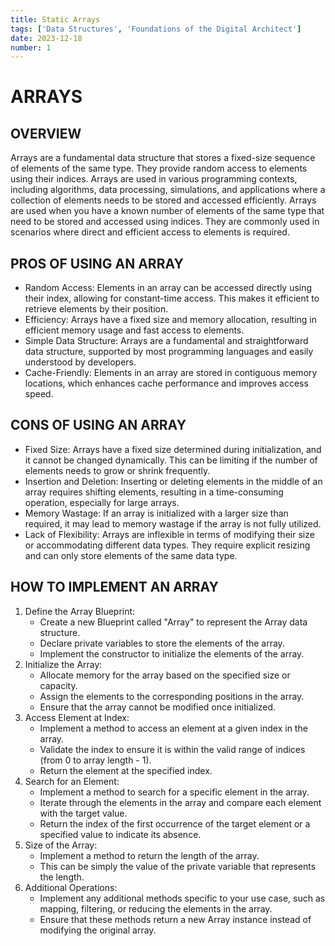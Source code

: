 ```yaml
---
title: Static Arrays
tags: ['Data Structures', 'Foundations of the Digital Architect']
date: 2023-12-18
number: 1
---
```


# ARRAYS

## OVERVIEW

Arrays are a fundamental data structure that stores a fixed-size sequence of elements of the same type. They provide random access to elements using their indices. Arrays are used in various programming contexts, including algorithms, data processing, simulations, and applications where a collection of elements needs to be stored and accessed efficiently. Arrays are used when you have a known number of elements of the same type that need to be stored and accessed using indices. They are commonly used in scenarios where direct and efficient access to elements is required.

## PROS OF USING AN ARRAY

- Random Access: Elements in an array can be accessed directly using their index, allowing for constant-time access. This makes it efficient to retrieve elements by their position.
- Efficiency: Arrays have a fixed size and memory allocation, resulting in efficient memory usage and fast access to elements.
- Simple Data Structure: Arrays are a fundamental and straightforward data structure, supported by most programming languages and easily understood by developers.
- Cache-Friendly: Elements in an array are stored in contiguous memory locations, which enhances cache performance and improves access speed.
## CONS OF USING AN ARRAY

- Fixed Size: Arrays have a fixed size determined during initialization, and it cannot be changed dynamically. This can be limiting if the number of elements needs to grow or shrink frequently.
- Insertion and Deletion: Inserting or deleting elements in the middle of an array requires shifting elements, resulting in a time-consuming operation, especially for large arrays.
- Memory Wastage: If an array is initialized with a larger size than required, it may lead to memory wastage if the array is not fully utilized.
- Lack of Flexibility: Arrays are inflexible in terms of modifying their size or accommodating different data types. They require explicit resizing and can only store elements of the same data type.

## HOW TO IMPLEMENT AN ARRAY

1. Define the Array Blueprint:
	- Create a new Blueprint called "Array" to represent the Array data structure.
	- Declare private variables to store the elements of the array.
	- Implement the constructor to initialize the elements of the array.
2. Initialize the Array:
	- Allocate memory for the array based on the specified size or capacity.
	- Assign the elements to the corresponding positions in the array.
	- Ensure that the array cannot be modified once initialized.
3. Access Element at Index:
	- Implement a method to access an element at a given index in the array.
	- Validate the index to ensure it is within the valid range of indices (from 0 to array length - 1).
	- Return the element at the specified index.
4. Search for an Element:
	- Implement a method to search for a specific element in the array.
	- Iterate through the elements in the array and compare each element with the target value.
	- Return the index of the first occurrence of the target element or a specified value to indicate its absence.
5. Size of the Array:
	- Implement a method to return the length of the array.
	- This can be simply the value of the private variable that represents the length.
6. Additional Operations:
	- Implement any additional methods specific to your use case, such as mapping, filtering, or reducing the elements in the array.
	- Ensure that these methods return a new Array instance instead of modifying the original array.
